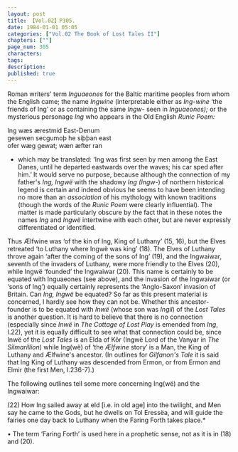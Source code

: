 ```yaml
---
layout: post
title: 【Vol.02】P305.
date: 1984-01-01 05:05
categories: ["Vol.02 The Book of Lost Tales II"]
chapters: [""]
page_num: 305
characters: 
tags: 
description: 
published: true
---
```


<p style="text-indent: 0;">
Roman writers' term <I>Inguaeones</I> for the Baltic maritime peoples from whom the English came; the name <I>Ingwine</I> (interpretable either as <I>Ing-wine</I> ‘the friends of Ing’ or as containing the same <I>Ingw-</I> seen in <I>Inguaeones);</I> or the mysterious personage <I>Ing</I> who appears in the Old English <I>Runic Poem:</I>
</p>

Ing wæs ærestmid East-Denum<BR>gesewen secgumoþ he siþþan east<BR>ofer wæg gewat; wæn æfter ran

- which may be translated: ‘Ing was first seen by men among the East Danes, until he departed eastwards over the waves; his car sped after him.’ It would serve no purpose, because although the connection of my father's <I>Ing, Ingwë</I> with the shadowy <I>Ing (Ingw-</I>) of northern historical legend is certain and indeed obvious he seems to have been intending no more than an <I>association</I> of his mythology with known traditions (though the words of the <I>Runic Poem</I> were clearly influential). The matter is made particularly obscure by the fact that in these notes the names <I>Ing</I> and <I>Ingwë</I> intertwine with each other, but are never expressly differentiated or identified.

Thus Ælfwine was ‘of the kin of Ing, King of Luthany’ (15, 16), but the Elves retreated ‘to Luthany where Ingwë was king’ (18). The Elves of Luthany throve again ‘after the coming of the sons of Ing’ (19), and the Ingwaiwar, seventh of the invaders of Luthany, were more friendly to the Elves (20), while Ingwë ‘founded’ the Ingwaiwar (20). This name is certainly to be equated with Inguaeones (see above), and the invasion of the Ingwaiwar (or ‘sons of Ing’) equally certainly represents the ‘Anglo-Saxon’ invasion of Britain. Can <I>Ing, Ingwë</I> be equated? So far as this present material is concerned, I hardly see how they can not be. Whether this ancestor-founder is to be equated with <I>Inwë</I> (whose son was <I>Ingil</I>) of the <I>Lost Tales</I> is another question. It is hard to believe that there is no connection (especially since <I>Inwë</I> in <I>The Cottage of Lost Play</I> is emended from <I>Ing</I>, I.22), yet it is equally difficult to see what that connection could be, since Inwë of the <I>Lost Tales</I> is an Elda of Kôr (Ingwë Lord of the Vanyar in <I>The Silmarillion</I>) while Ing(wë) of ‘the <I>Ælfwine</I> story’ is a Man, the King of Luthany and Ælfwine's ancestor. (In outlines for <I>Gilfanon's Tale</I> it is said that Ing King of Luthany was descended from Ermon, or from Ermon and Elmir (the first Men, I.236-7).)

The following outlines tell some more concerning Ing(wë) and the Ingwaiwar:

(22) How Ing sailed away at eld [i.e. in old age] into the twilight, and Men say he came to the Gods, but he dwells on Tol Eressëa, and will guide the fairies one day back to Luthany when the Faring Forth takes place.\*

• The term ‘Faring Forth’ is used here in a prophetic sense, not as it is in (18) and (20).

